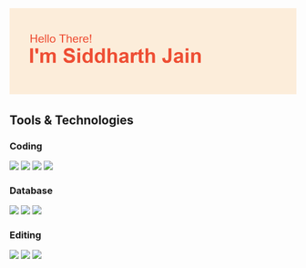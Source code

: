 <!---![](1.png)--->
![](2.png)
<!---![](3.png)
![](4.png)
![](5.png)--->
<p align='center'>
<!---<h3>Hello There!<h3>
 <h3>I am a software devloper and content creator.<h3>
</p>--->

## Tools & Technologies
### Coding
![](https://img.shields.io/badge/Code-Python-%23ee4e34?style=flat&logo=python)
![](https://img.shields.io/badge/Code-JavaScript-%23ee4e34?style=flat&logo=javascript)
![](https://img.shields.io/badge/Code-HTML-%23ee4e34?style=flat&logo=html5)
![](https://img.shields.io/badge/Code-CSS-%23ee4e34?style=flat&logo=css3)

### Database
![](https://img.shields.io/badge/Code-MySQL-%23ee4e34?style=flat&logo=mysql)
![](https://img.shields.io/badge/Code-MongoDB-%23ee4e34?style=flat&logo=mongodb)
![](https://img.shields.io/badge/Code-Firebase-%23ee4e34?style=flat&logo=firebase)

### Editing
![](https://img.shields.io/badge/Code-Adobe%20After%20Effects-%23ee4e34?style=flat&logo=adobe-after-effects)
![](https://img.shields.io/badge/Code-Adobe%20Premiere%20Pro-%23ee4e34?style=flat&logo=adobe-premiere-pro)
![](https://img.shields.io/badge/Code-Adobe%20Photoshop-%23ee4e34?style=flat&logo=adobe-photoshop)
